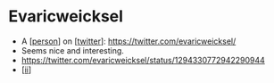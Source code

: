 # Evaricweicksel
- A [[person]] on [[twitter]]: https://twitter.com/evaricweicksel/
- Seems nice and interesting.
- https://twitter.com/evaricweicksel/status/1294330772942290944
- [[ii]]

[//begin]: # "Autogenerated link references for markdown compatibility"
[person]: person "Person"
[twitter]: twitter "Twitter"
[ii]: ii "Ii"
[//end]: # "Autogenerated link references"
